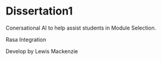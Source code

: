 # Dissertation1
Conersational AI to help assist students in Module Selection.

Rasa Integration

Develop by
Lewis Mackenzie
